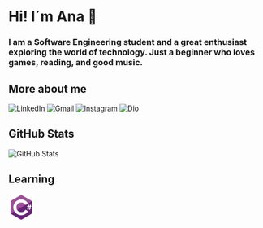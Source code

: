 # Hi! I´m Ana 👾

### I am a Software Engineering student and a great enthusiast exploring the world of technology. Just a beginner who loves games, reading, and good music.

 ## More about me
 [![LinkedIn](https://img.shields.io/badge/-LinkedIn-000?style=for-the-badge&logo=linkedin&logoColor=701198&color:FFF)](https://www.linkedin.com/in/ana-vitória-alves-055a6a232/)
 [![Gmail](https://img.shields.io/badge/-Gmail-000?style=for-the-badge&logo=gmail&logoColor=701198&color:FFF)](mailto:anaalvess310@gmail.com)
 [![Instagram](https://img.shields.io/badge/-Instagram-000?style=for-the-badge&logo=instagram&logoColor=701198&color:FFF)](https://www.instagram.com/_ana_.alves._/)
 [![Dio](https://img.shields.io/badge/-Meu_perfil_na_Dio-000?style=for-the-badge&logo=dio&logoColor=701198&color:FFF)](https://www.dio.com/anaalvess310/)
 
 ## GitHub Stats
 ![GitHub Stats](https://github-readme-stats-git-masterrstaa-rickstaa.vercel.app/api?username=vianaalvess&hide_title=true&show_icons=true&include_all_commits=false&count_private=true&line_height=25&hide=issues&bg_color=000&title_color=701198&text_color=FFF&border_radius=3&border_color=701198&icon_color=701198&theme=jolly)

 ## Learning
 <img alt="Csharp" height="50" width="50" src="https://raw.githubusercontent.com/devicons/devicon/master/icons/csharp/csharp-original.svg">